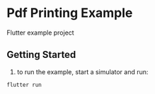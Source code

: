 # Pdf Printing Example

Flutter example project

## Getting Started

1. to run the example, start a simulator and run:

  ```shell
  flutter run
  ```
